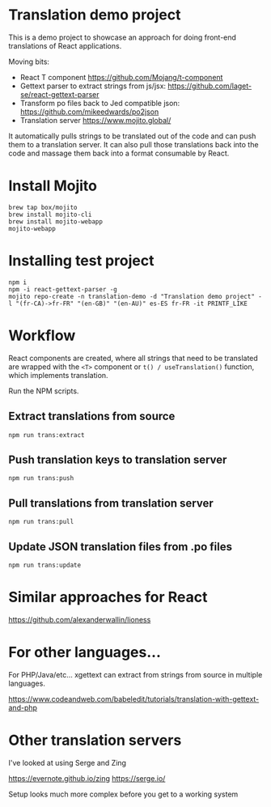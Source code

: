 # Translation demo project

This is a demo project to showcase an approach for doing front-end translations of React applications.


Moving bits: 
* React T component https://github.com/Mojang/t-component
* Gettext parser to extract strings from js/jsx: https://github.com/laget-se/react-gettext-parser
* Transform po files back to Jed compatible json: https://github.com/mikeedwards/po2json
* Translation server https://www.mojito.global/

It automatically pulls strings to be translated out of the code and can push them to a translation server. It can also pull those translations back into the code and massage them back into a format consumable by React.


# Install Mojito

```
brew tap box/mojito
brew install mojito-cli
brew install mojito-webapp
mojito-webapp
```


# Installing test project

```
npm i 
npm -i react-gettext-parser -g
mojito repo-create -n translation-demo -d "Translation demo project" -l "(fr-CA)->fr-FR" "(en-GB)" "(en-AU)" es-ES fr-FR -it PRINTF_LIKE
```

# Workflow

React components are created, where all strings that need to be translated are wrapped with the `<T>` component or `t() / useTranslation()` function, which implements translation.

Run the NPM scripts.

## Extract translations from source

```
npm run trans:extract
```

## Push translation keys to translation server

```
npm run trans:push
```

## Pull translations from translation server

```
npm run trans:pull
```

## Update JSON translation files from .po files

```
npm run trans:update
```

# Similar approaches for React

https://github.com/alexanderwallin/lioness

# For other languages...

For PHP/Java/etc... xgettext can extract from strings from source in multiple languages. 

https://www.codeandweb.com/babeledit/tutorials/translation-with-gettext-and-php


# Other translation servers

I've looked at using Serge and Zing

https://evernote.github.io/zing
https://serge.io/

Setup looks much more complex before you get to a working system